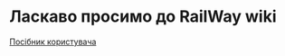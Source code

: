 # Ласкаво просимо до RailWay wiki

[Посібник користувача](https://github.com/Liubov-110/rail_group_prj/wiki/Guide)
